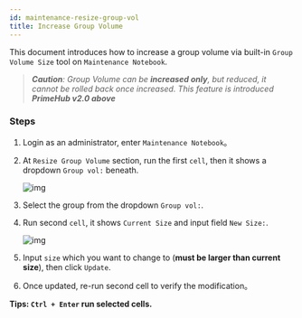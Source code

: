 ```yaml
---
id: maintenance-resize-group-vol
title: Increase Group Volume
---
```


This document introduces how to increase a group volume via built-in `Group Volume Size` tool on `Maintenance Notebook`.

>***Caution**: Group Volume can be **increased only**, but reduced, it cannot be rolled back once increased. This feature is introduced **PrimeHub v2.0 above***

### Steps

1. Login as an administrator, enter `Maintenance Notebook`。

2. At `Resize Group Volume` section, run the first `cell`, then it shows a dropdown `Group vol:` beneath.

    ![img](assets/dropdown_group_list.png)

3. Select the group from the dropdown `Group vol:`.

4. Run second `cell`, it shows `Current Size` and input field `New Size:`.

    ![img](assets/enlarge_group_vol.png)

5. Input `size` which you want to change to (**must be larger than current size**), then click `Update`.

6. Once updated, re-run second cell to verify the modification。

**Tips: `Ctrl + Enter` run selected cells.**
